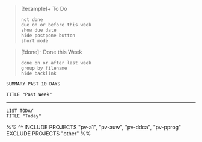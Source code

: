 
> [!example]+ To Do
> ```tasks
> not done
> due on or before this week
> show due date
> hide postpone button
> short mode
> ```
> 

>[!done]- Done this Week
> ```tasks
> done on or after last week
> group by filename
> hide backlink
> ```



```toggl
SUMMARY PAST 10 DAYS

TITLE "Past Week"
```
___

```toggl
LIST TODAY
TITLE "Today"
```
%%
^^
INCLUDE PROJECTS "pv-a1", "pv-auw", "pv-ddca", "pv-pprog"
EXCLUDE PROJECTS "other"
%%


